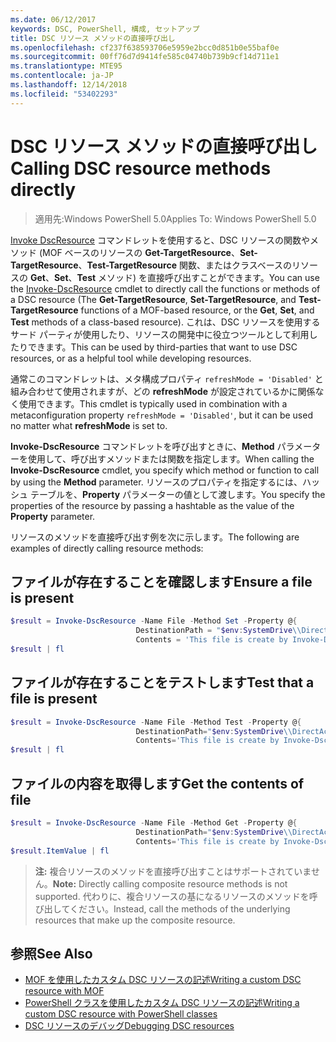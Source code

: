 ```yaml
---
ms.date: 06/12/2017
keywords: DSC, PowerShell, 構成, セットアップ
title: DSC リソース メソッドの直接呼び出し
ms.openlocfilehash: cf237f638593706e5959e2bcc0d851b0e55baf0e
ms.sourcegitcommit: 00ff76d7d9414fe585c04740b739b9cf14d711e1
ms.translationtype: MTE95
ms.contentlocale: ja-JP
ms.lasthandoff: 12/14/2018
ms.locfileid: "53402293"
---
```

# <a name="calling-dsc-resource-methods-directly"></a><span data-ttu-id="0ae9b-103">DSC リソース メソッドの直接呼び出し</span><span class="sxs-lookup"><span data-stu-id="0ae9b-103">Calling DSC resource methods directly</span></span>

><span data-ttu-id="0ae9b-104">適用先:Windows PowerShell 5.0</span><span class="sxs-lookup"><span data-stu-id="0ae9b-104">Applies To: Windows PowerShell 5.0</span></span>

<span data-ttu-id="0ae9b-105">[Invoke DscResource](/powershell/module/PSDesiredStateConfiguration/Invoke-DscResource) コマンドレットを使用すると、DSC リソースの関数やメソッド (MOF ベースのリソースの **Get-TargetResource**、**Set-TargetResource**、**Test-TargetResource** 関数、またはクラスベースのリソースの **Get**、**Set**、**Test** メソッド) を直接呼び出すことができます。</span><span class="sxs-lookup"><span data-stu-id="0ae9b-105">You can use the [Invoke-DscResource](/powershell/module/PSDesiredStateConfiguration/Invoke-DscResource) cmdlet to directly call the functions or methods of a DSC resource (The **Get-TargetResource**, **Set-TargetResource**, and **Test-TargetResource** functions of a MOF-based resource, or the **Get**, **Set**, and **Test** methods of a class-based resource).</span></span>
<span data-ttu-id="0ae9b-106">これは、DSC リソースを使用するサード パーティが使用したり、リソースの開発中に役立つツールとして利用したりできます。</span><span class="sxs-lookup"><span data-stu-id="0ae9b-106">This can be used by third-parties that want to use DSC resources, or as a helpful tool while developing resources.</span></span>

<span data-ttu-id="0ae9b-107">通常このコマンドレットは、メタ構成プロパティ `refreshMode = 'Disabled'` と組み合わせて使用されますが、どの **refreshMode** が設定されているかに関係なく使用できます。</span><span class="sxs-lookup"><span data-stu-id="0ae9b-107">This cmdlet is typically used in combination with a metaconfiguration property `refreshMode = 'Disabled'`, but it can be used no matter what **refreshMode** is set to.</span></span>

<span data-ttu-id="0ae9b-108">**Invoke-DscResource** コマンドレットを呼び出すときに、**Method** パラメーターを使用して、呼び出すメソッドまたは関数を指定します。</span><span class="sxs-lookup"><span data-stu-id="0ae9b-108">When calling the **Invoke-DscResource** cmdlet, you specify which method or function to call by using the **Method** parameter.</span></span> <span data-ttu-id="0ae9b-109">リソースのプロパティを指定するには、ハッシュ テーブルを、**Property** パラメーターの値として渡します。</span><span class="sxs-lookup"><span data-stu-id="0ae9b-109">You specify the properties of the resource by passing a hashtable as the value of the **Property** parameter.</span></span>

<span data-ttu-id="0ae9b-110">リソースのメソッドを直接呼び出す例を次に示します。</span><span class="sxs-lookup"><span data-stu-id="0ae9b-110">The following are examples of directly calling resource methods:</span></span>

## <a name="ensure-a-file-is-present"></a><span data-ttu-id="0ae9b-111">ファイルが存在することを確認します</span><span class="sxs-lookup"><span data-stu-id="0ae9b-111">Ensure a file is present</span></span>

```powershell
$result = Invoke-DscResource -Name File -Method Set -Property @{
                            DestinationPath = "$env:SystemDrive\\DirectAccess.txt";
                            Contents = 'This file is create by Invoke-DscResource'} -Verbose
$result | fl
```

## <a name="test-that-a-file-is-present"></a><span data-ttu-id="0ae9b-112">ファイルが存在することをテストします</span><span class="sxs-lookup"><span data-stu-id="0ae9b-112">Test that a file is present</span></span>

```powershell
$result = Invoke-DscResource -Name File -Method Test -Property @{
                            DestinationPath="$env:SystemDrive\\DirectAccess.txt";
                            Contents='This file is create by Invoke-DscResource'} -Verbose
$result | fl
```

## <a name="get-the-contents-of-file"></a><span data-ttu-id="0ae9b-113">ファイルの内容を取得します</span><span class="sxs-lookup"><span data-stu-id="0ae9b-113">Get the contents of file</span></span>

```powershell
$result = Invoke-DscResource -Name File -Method Get -Property @{
                            DestinationPath="$env:SystemDrive\\DirectAccess.txt";
                            Contents='This file is create by Invoke-DscResource'} -Verbose
$result.ItemValue | fl
```

><span data-ttu-id="0ae9b-114">**注:** 複合リソースのメソッドを直接呼び出すことはサポートされていません。</span><span class="sxs-lookup"><span data-stu-id="0ae9b-114">**Note:** Directly calling composite resource methods is not supported.</span></span> <span data-ttu-id="0ae9b-115">代わりに、複合リソースの基になるリソースのメソッドを呼び出してください。</span><span class="sxs-lookup"><span data-stu-id="0ae9b-115">Instead, call the methods of the underlying resources that make up the composite resource.</span></span>

## <a name="see-also"></a><span data-ttu-id="0ae9b-116">参照</span><span class="sxs-lookup"><span data-stu-id="0ae9b-116">See Also</span></span>
- [<span data-ttu-id="0ae9b-117">MOF を使用したカスタム DSC リソースの記述</span><span class="sxs-lookup"><span data-stu-id="0ae9b-117">Writing a custom DSC resource with MOF</span></span>](../resources/authoringResourceMOF.md)
- [<span data-ttu-id="0ae9b-118">PowerShell クラスを使用したカスタム DSC リソースの記述</span><span class="sxs-lookup"><span data-stu-id="0ae9b-118">Writing a custom DSC resource with PowerShell classes</span></span>](../resources/authoringResourceClass.md)
- [<span data-ttu-id="0ae9b-119">DSC リソースのデバッグ</span><span class="sxs-lookup"><span data-stu-id="0ae9b-119">Debugging DSC resources</span></span>](../troubleshooting/debugResource.md)